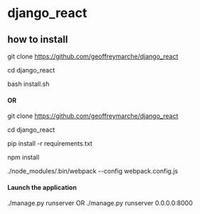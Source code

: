 # django_react

## how to install
git clone https://github.com/geoffreymarche/django_react 

cd django_react 

bash install.sh

#### OR
git clone https://github.com/geoffreymarche/django_react 

cd django_react 

pip install -r requirements.txt 

npm install 

./node_modules/.bin/webpack --config webpack.config.js 

#### Launch the application

./manage.py runserver OR ./manage.py runserver 0.0.0.0:8000

